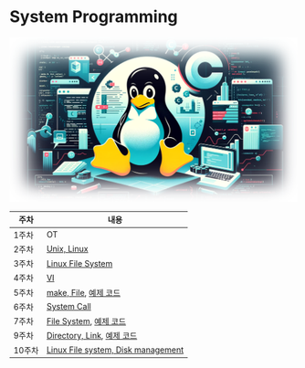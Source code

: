 # System Programming
![welcome image](./md/welcome.png)

| 주차 | 내용 |
|------|-----------|
| 1주차 | OT |
| 2주차 | [Unix, Linux](./week02/) |
| 3주차 | [Linux File System](./week03/) |
| 4주차 | [VI](./week04/) |
| 5주차 | [make, File](./week05/), [예제 코드](./week05plus/) |
| 6주차 | [System Call](./week06/) |
| 7주차 | [File System](./week07/), [예제 코드](./week07plus/) |
| 9주차 | [Directory, Link](./week09/), [예제 코드](./week09plus/) |
| 10주차 | [Linux File system, Disk management](./week10/) |
